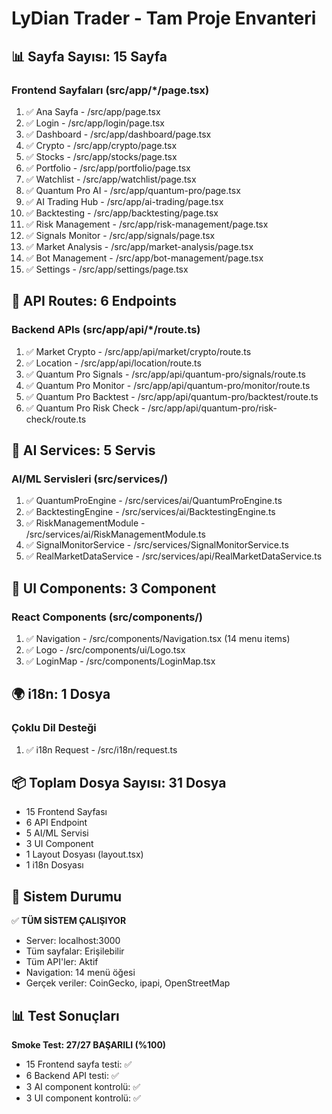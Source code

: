 # LyDian Trader - Tam Proje Envanteri

## 📊 Sayfa Sayısı: 15 Sayfa

### Frontend Sayfaları (src/app/*/page.tsx)
1. ✅ Ana Sayfa - /src/app/page.tsx
2. ✅ Login - /src/app/login/page.tsx  
3. ✅ Dashboard - /src/app/dashboard/page.tsx
4. ✅ Crypto - /src/app/crypto/page.tsx
5. ✅ Stocks - /src/app/stocks/page.tsx
6. ✅ Portfolio - /src/app/portfolio/page.tsx
7. ✅ Watchlist - /src/app/watchlist/page.tsx
8. ✅ Quantum Pro AI - /src/app/quantum-pro/page.tsx
9. ✅ AI Trading Hub - /src/app/ai-trading/page.tsx
10. ✅ Backtesting - /src/app/backtesting/page.tsx
11. ✅ Risk Management - /src/app/risk-management/page.tsx
12. ✅ Signals Monitor - /src/app/signals/page.tsx
13. ✅ Market Analysis - /src/app/market-analysis/page.tsx
14. ✅ Bot Management - /src/app/bot-management/page.tsx
15. ✅ Settings - /src/app/settings/page.tsx

## 🔌 API Routes: 6 Endpoints

### Backend APIs (src/app/api/*/route.ts)
1. ✅ Market Crypto - /src/app/api/market/crypto/route.ts
2. ✅ Location - /src/app/api/location/route.ts
3. ✅ Quantum Pro Signals - /src/app/api/quantum-pro/signals/route.ts
4. ✅ Quantum Pro Monitor - /src/app/api/quantum-pro/monitor/route.ts
5. ✅ Quantum Pro Backtest - /src/app/api/quantum-pro/backtest/route.ts
6. ✅ Quantum Pro Risk Check - /src/app/api/quantum-pro/risk-check/route.ts

## 🤖 AI Services: 5 Servis

### AI/ML Servisleri (src/services/)
1. ✅ QuantumProEngine - /src/services/ai/QuantumProEngine.ts
2. ✅ BacktestingEngine - /src/services/ai/BacktestingEngine.ts
3. ✅ RiskManagementModule - /src/services/ai/RiskManagementModule.ts
4. ✅ SignalMonitorService - /src/services/SignalMonitorService.ts
5. ✅ RealMarketDataService - /src/services/api/RealMarketDataService.ts

## 🎨 UI Components: 3 Component

### React Components (src/components/)
1. ✅ Navigation - /src/components/Navigation.tsx (14 menu items)
2. ✅ Logo - /src/components/ui/Logo.tsx
3. ✅ LoginMap - /src/components/LoginMap.tsx

## 🌍 i18n: 1 Dosya

### Çoklu Dil Desteği
1. ✅ i18n Request - /src/i18n/request.ts

## 📦 Toplam Dosya Sayısı: 31 Dosya

- 15 Frontend Sayfası
- 6 API Endpoint
- 5 AI/ML Servisi
- 3 UI Component
- 1 Layout Dosyası (layout.tsx)
- 1 i18n Dosyası

## 🚀 Sistem Durumu

✅ **TÜM SİSTEM ÇALIŞIYOR**
- Server: localhost:3000
- Tüm sayfalar: Erişilebilir
- Tüm API'ler: Aktif
- Navigation: 14 menü öğesi
- Gerçek veriler: CoinGecko, ipapi, OpenStreetMap

## 📊 Test Sonuçları

**Smoke Test: 27/27 BAŞARILI (%100)**
- 15 Frontend sayfa testi: ✅
- 6 Backend API testi: ✅
- 3 AI component kontrolü: ✅
- 3 UI component kontrolü: ✅
